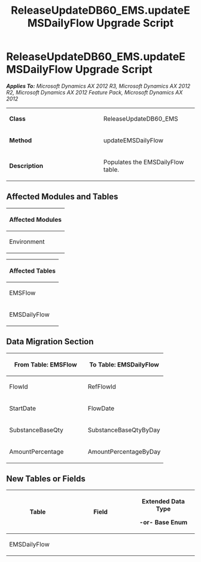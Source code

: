 ﻿---
title: ReleaseUpdateDB60_EMS.updateEMSDailyFlow Upgrade Script
TOCTitle: ReleaseUpdateDB60_EMS.updateEMSDailyFlow Upgrade Script
ms:assetid: 3b3d4cc7-4017-6a0e-dd53-bf9528a1ada5
ms:mtpsurl: https://msdn.microsoft.com/en-us/library/JJ685275(v=AX.60)
ms:contentKeyID: 49707726
ms.date: 05/18/2015
mtps_version: v=AX.60
---

# ReleaseUpdateDB60\_EMS.updateEMSDailyFlow Upgrade Script 


_**Applies To:** Microsoft Dynamics AX 2012 R3, Microsoft Dynamics AX 2012 R2, Microsoft Dynamics AX 2012 Feature Pack, Microsoft Dynamics AX 2012_

<table>
<colgroup>
<col style="width: 50%" />
<col style="width: 50%" />
</colgroup>
<tbody>
<tr class="odd">
<td><p><strong>Class</strong></p></td>
<td><p>ReleaseUpdateDB60_EMS</p></td>
</tr>
<tr class="even">
<td><p><strong>Method</strong></p></td>
<td><p>updateEMSDailyFlow</p></td>
</tr>
<tr class="odd">
<td><p><strong>Description</strong></p></td>
<td><p>Populates the EMSDailyFlow table.</p></td>
</tr>
</tbody>
</table>


## Affected Modules and Tables

<table>
<colgroup>
<col style="width: 100%" />
</colgroup>
<thead>
<tr class="header">
<th><p>Affected Modules</p></th>
</tr>
</thead>
<tbody>
<tr class="odd">
<td><p>Environment</p></td>
</tr>
</tbody>
</table>


<table>
<colgroup>
<col style="width: 100%" />
</colgroup>
<thead>
<tr class="header">
<th><p>Affected Tables</p></th>
</tr>
</thead>
<tbody>
<tr class="odd">
<td><p>EMSFlow</p></td>
</tr>
<tr class="even">
<td><p>EMSDailyFlow</p></td>
</tr>
</tbody>
</table>


## Data Migration Section

<table>
<colgroup>
<col style="width: 50%" />
<col style="width: 50%" />
</colgroup>
<thead>
<tr class="header">
<th><p>From Table: EMSFlow</p></th>
<th><p>To Table: EMSDailyFlow</p></th>
</tr>
</thead>
<tbody>
<tr class="odd">
<td><p>FlowId</p></td>
<td><p>RefFlowId</p></td>
</tr>
<tr class="even">
<td><p>StartDate</p></td>
<td><p>FlowDate</p></td>
</tr>
<tr class="odd">
<td><p>SubstanceBaseQty</p></td>
<td><p>SubstanceBaseQtyByDay</p></td>
</tr>
<tr class="even">
<td><p>AmountPercentage</p></td>
<td><p>AmountPercentageByDay</p></td>
</tr>
</tbody>
</table>


## New Tables or Fields

<table>
<colgroup>
<col style="width: 33%" />
<col style="width: 33%" />
<col style="width: 33%" />
</colgroup>
<thead>
<tr class="header">
<th><p>Table</p></th>
<th><p>Field</p></th>
<th><p>Extended Data Type</p>
<p>-or- Base Enum</p></th>
</tr>
</thead>
<tbody>
<tr class="odd">
<td><p>EMSDailyFlow</p></td>
<td><p></p></td>
<td><p></p></td>
</tr>
</tbody>
</table>

  


